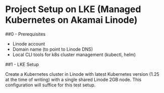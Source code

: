 # Project Setup on LKE (Managed Kubernetes on Akamai Linode)

##0 - Prerequisites

- Linode account
- Domain name (to point to Linode DNS)
- Local CLI tools for k8s cluster management (kubectl, helm)

##1 - LKE Setup

Create a Kubernetes cluster in Linode with latest Kubernetes version (1.25 at the time of writing) with a single shared Linode 2GB node. This configuration will suffice for this test setup.